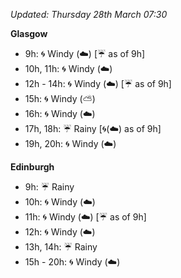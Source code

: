 *Updated: Thursday 28th March 07:30*

**Glasgow**

* 9h: :cyclone: Windy (:cloud:) [:umbrella: as of 9h]
* 10h, 11h: :cyclone: Windy (:cloud:)
* 12h - 14h: :cyclone: Windy (:cloud:) [:umbrella: as of 9h]
* 15h: :cyclone: Windy (:partly_sunny:)
* 16h: :cyclone: Windy (:cloud:)
* 17h, 18h: :umbrella: Rainy [:cyclone:(:cloud:) as of 9h]
* 19h, 20h: :cyclone: Windy (:cloud:)

**Edinburgh**

* 9h: :umbrella: Rainy
* 10h: :cyclone: Windy (:cloud:)
* 11h: :cyclone: Windy (:cloud:) [:umbrella: as of 9h]
* 12h: :cyclone: Windy (:cloud:)
* 13h, 14h: :umbrella: Rainy
* 15h - 20h: :cyclone: Windy (:cloud:)
